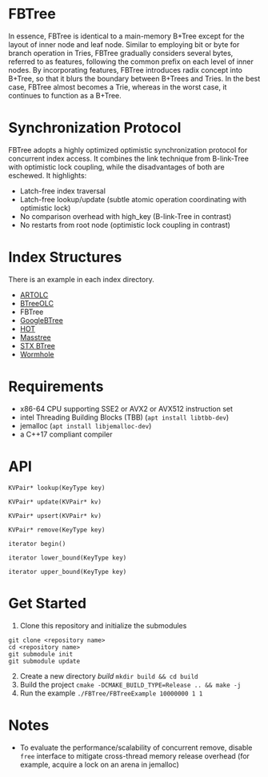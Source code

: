 # FBTree
In essence, FBTree is identical to a main-memory B+Tree except for the layout of inner node and leaf node.
Similar to employing bit or byte for branch operation in Tries, FBTree gradually considers several bytes, referred to as features, following the common prefix on each level of inner nodes. 
By incorporating features, FBTree introduces radix concept into B+Tree, so that it blurs the boundary between B+Trees and Tries.
In the best case, FBTree almost becomes a Trie, whereas in the worst case, it continues to function as a B+Tree.

# Synchronization Protocol
FBTree adopts a highly optimized optimistic synchronization protocol for concurrent index access.
It combines the link technique from B-link-Tree with optimistic lock coupling, while the disadvantages of both are eschewed.
It highlights:
* Latch-free index traversal
* Latch-free lookup/update (subtle atomic operation coordinating with optimistic lock)
* No comparison overhead with high_key (B-link-Tree in contrast)
* No restarts from root node (optimistic lock coupling in contrast)

# Index Structures
There is an example in each index directory. 
* [ARTOLC](https://github.com/wangziqi2016/index-microbench.git)
* [BTreeOLC](https://github.com/wangziqi2016/index-microbench.git)
* FBTree
* [GoogleBTree](https://code.google.com/archive/p/cpp-btree/)
* [HOT](https://github.com/speedskater/hot.git)
* [Masstree](https://github.com/kohler/masstree-beta.git)
* [STX BTree](https://github.com/tlx/tlx.git) 
* [Wormhole](https://github.com/wuxb45/wormhole.git)

# Requirements
* x86-64 CPU supporting SSE2 or AVX2 or AVX512 instruction set
* intel Threading Building Blocks (TBB) (`apt install libtbb-dev`)
* jemalloc (`apt install libjemalloc-dev`)
* a C++17 compliant compiler

# API
```
KVPair* lookup(KeyType key)

KVPair* update(KVPair* kv)

KVPair* upsert(KVPair* kv)

KVPair* remove(KeyType key)

iterator begin()

iterator lower_bound(KeyType key)

iterator upper_bound(KeyType key)
```

# Get Started
1. Clone this repository and initialize the submodules
```
git clone <repository name>
cd <repository name>
git submodule init
git submodule update
```
2. Create a new directory *build* `mkdir build && cd build`
3. Build the project `cmake -DCMAKE_BUILD_TYPE=Release .. && make -j`
4. Run the example `./FBTree/FBTreeExample 10000000 1 1`

# Notes
* To evaluate the performance/scalability of concurrent remove, disable `free` interface to mitigate cross-thread memory release overhead (for example, acquire a lock on an arena in jemalloc)